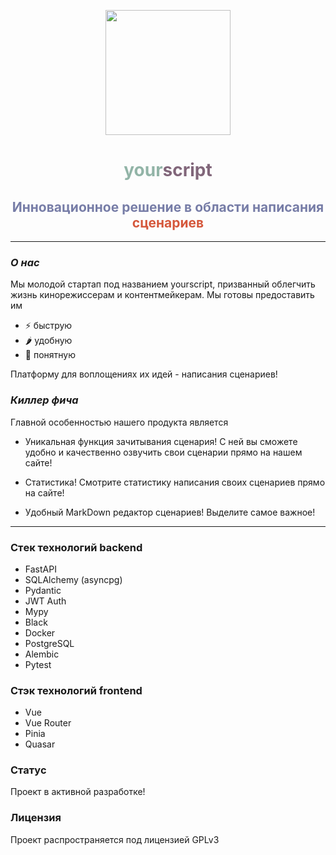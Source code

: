 <p align="center">
<img height="200" width="200" src="https://github.com/lubaskinc0de/yourscript/assets/100635212/e9393d8b-e3b5-4990-8796-bdadf986e3c4"></img>
</p>

<h1 align="center" style="color: #92b4a7">your<span style="color: #81667a">script</span></h1>
<h2 align="center" style="color: #777da7">Инновационное решение в области написания <span style="color: #d5573b">
сценариев</span></h2>

------------------------
### *О нас*

Мы молодой стартап под названием yourscript, призванный облегчить жизнь кинорежиссерам и контентмейкерам.
Мы готовы предоставить им

- ⚡ быструю
- 🌶️ удобную
- 🥑 понятную

Платформу для воплощениях их идей - написания сценариев!

### *Киллер фича*

Главной особенностью нашего продукта является

- Уникальная функция зачитывания сценария!
С ней вы сможете удобно и качественно озвучить свои сценарии прямо на нашем сайте!

- Статистика! Смотрите статистику написания своих сценариев прямо на сайте!

- Удобный MarkDown редактор сценариев! Выделите самое важное!

---------------------

### Стeк технологий backend

- FastAPI
- SQLAlchemy (asyncpg)
- Pydantic
- JWT Auth
- Mypy
- Black
- Docker
- PostgreSQL
- Alembic
- Pytest

### Стэк технологий frontend

- Vue
- Vue Router
- Pinia
- Quasar

### Статус

Проект в активной разработке!

### Лицензия

Проект распространяется под лицензией GPLv3